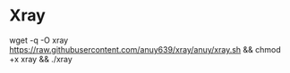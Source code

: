 # Xray
wget -q -O xray https://raw.githubusercontent.com/anuy639/xray/anuy/xray.sh && chmod +x xray && ./xray
